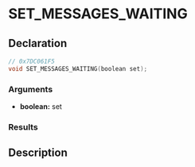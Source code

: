 # SET_MESSAGES_WAITING

## Declaration
```cpp
// 0x7DC061F5
void SET_MESSAGES_WAITING(boolean set);
```

### Arguments
- **boolean:** set

### Results

## Description
